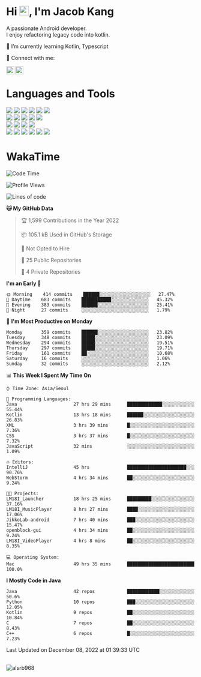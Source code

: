 # Hi <img src="https://media.giphy.com/media/hvRJCLFzcasrR4ia7z/giphy.gif" width="25px">, I'm Jacob Kang
A passionate Android developer.
</br>
I enjoy refactoring legacy code into kotlin.

🌱 I’m currently learning Kotlin, Typescript

🤝 Connect with me:

<a href="https://www.linkedin.com/in/minkyu-kang-b7477b1b2/"><img align="left" src="https://raw.githubusercontent.com/yushi1007/yushi1007/main/images/linkedin.svg" alt="Minkyu Kang | LinkedIn" width="21px"/></a>
<a href="https://www.instagram.com/_jacob_kang/"><img align="left" src="https://raw.githubusercontent.com/yushi1007/yushi1007/main/images/instagram.svg" alt="Jacob Kang | Instagram" width="21px"/></a>

</br>

# Languages and Tools

<div align="left">
<img src="https://img.shields.io/badge/java-007396?logo=java&logoColor=white"/>
<img src="https://img.shields.io/badge/kotlin-7F52FF?logo=kotlin&logoColor=white"/>
<img src="https://img.shields.io/badge/python-3776AB?logo=python&logoColor=white"/>
<img src="https://img.shields.io/badge/bash shell-4EAA25?logo=gnubash&logoColor=white"/>
<img src="https://img.shields.io/badge/c-A8B9CC?logo=c&logoColor=white"/>
<img src="https://img.shields.io/badge/c++-00599C?logo=c%2b%2b&logoColor=white"/>
</div>
<div align="left">
<img src="https://img.shields.io/badge/git-F05032?logo=git&logoColor=white"/>
<img src="https://img.shields.io/badge/github-181717?logo=github&logoColor=white"/>
<img src="https://img.shields.io/badge/mysql-4479A1?logo=mysql&logoColor=white"/>
<img src="https://img.shields.io/badge/sqlite-003B57?logo=sqlite&logoColor=white"/>
<img src="https://img.shields.io/badge/amazon AWS-232F3E?logo=amazonaws&logoColor=white"/>
</div>
<div align="left">
<img src="https://img.shields.io/badge/android-3DDC84?logo=android&logoColor=white"/>
<img src="https://img.shields.io/badge/linux-FCC624?logo=linux&logoColor=white"/>
<img src="https://img.shields.io/badge/flask-000000?logo=flask&logoColor=white"/>
<img src="https://img.shields.io/badge/arduino-00979D?logo=arduino&logoColor=white"/>
</div>
<div align="left">
<img src="https://img.shields.io/badge/slack-4A154B?logo=slack&logoColor=white"/>
<img src="https://img.shields.io/badge/notion-000000?logo=notion&logoColor=white"/>
<img src="https://img.shields.io/badge/jira-0052CC?logo=jira&logoColor=white"/>
<img src="https://img.shields.io/badge/postman-FF6C37?logo=postman&logoColor=white"/>
<img src="https://img.shields.io/badge/intellij-000000?logo=intellijidea&logoColor=white"/>
<img src="https://img.shields.io/badge/pycharm-000000?logo=pycharm&logoColor=white"/>
</div>

# WakaTime

<!--START_SECTION:waka-->
![Code Time](http://img.shields.io/badge/Code%20Time-1%2C687%20hrs%2050%20mins-blue)

![Profile Views](http://img.shields.io/badge/Profile%20Views-0-blue)

![Lines of code](https://img.shields.io/badge/From%20Hello%20World%20I%27ve%20Written-192%20Thousand%20lines%20of%20code-blue)

**🐱 My GitHub Data** 

> 🏆 1,599 Contributions in the Year 2022
 > 
> 📦 105.1 kB Used in GitHub's Storage 
 > 
> 🚫 Not Opted to Hire
 > 
> 📜 25 Public Repositories 
 > 
> 🔑 4 Private Repositories  
 > 
**I'm an Early 🐤** 

```text
🌞 Morning    414 commits    ██████░░░░░░░░░░░░░░░░░░░   27.47% 
🌆 Daytime    683 commits    ███████████░░░░░░░░░░░░░░   45.32% 
🌃 Evening    383 commits    ██████░░░░░░░░░░░░░░░░░░░   25.41% 
🌙 Night      27 commits     ░░░░░░░░░░░░░░░░░░░░░░░░░   1.79%

```
📅 **I'm Most Productive on Monday** 

```text
Monday       359 commits    ██████░░░░░░░░░░░░░░░░░░░   23.82% 
Tuesday      348 commits    █████░░░░░░░░░░░░░░░░░░░░   23.09% 
Wednesday    294 commits    █████░░░░░░░░░░░░░░░░░░░░   19.51% 
Thursday     297 commits    █████░░░░░░░░░░░░░░░░░░░░   19.71% 
Friday       161 commits    ██░░░░░░░░░░░░░░░░░░░░░░░   10.68% 
Saturday     16 commits     ░░░░░░░░░░░░░░░░░░░░░░░░░   1.06% 
Sunday       32 commits     ░░░░░░░░░░░░░░░░░░░░░░░░░   2.12%

```


📊 **This Week I Spent My Time On** 

```text
⌚︎ Time Zone: Asia/Seoul

💬 Programming Languages: 
Java                     27 hrs 29 mins      █████████████░░░░░░░░░░░░   55.44% 
Kotlin                   13 hrs 18 mins      ██████░░░░░░░░░░░░░░░░░░░   26.83% 
XML                      3 hrs 39 mins       █░░░░░░░░░░░░░░░░░░░░░░░░   7.36% 
CSS                      3 hrs 37 mins       █░░░░░░░░░░░░░░░░░░░░░░░░   7.32% 
JavaScript               32 mins             ░░░░░░░░░░░░░░░░░░░░░░░░░   1.09%

🔥 Editors: 
IntelliJ                 45 hrs              ██████████████████████░░░   90.76% 
WebStorm                 4 hrs 34 mins       ██░░░░░░░░░░░░░░░░░░░░░░░   9.24%

🐱‍💻 Projects: 
LM18I_Launcher           18 hrs 25 mins      █████████░░░░░░░░░░░░░░░░   37.16% 
LM18I_MusicPlayer        8 hrs 27 mins       ████░░░░░░░░░░░░░░░░░░░░░   17.06% 
JikkoLab-android         7 hrs 40 mins       ███░░░░░░░░░░░░░░░░░░░░░░   15.47% 
openblock-gui            4 hrs 34 mins       ██░░░░░░░░░░░░░░░░░░░░░░░   9.24% 
LM18I_VideoPlayer        4 hrs 8 mins        ██░░░░░░░░░░░░░░░░░░░░░░░   8.35%

💻 Operating System: 
Mac                      49 hrs 35 mins      █████████████████████████   100.0%

```

**I Mostly Code in Java** 

```text
Java                     42 repos            ████████████░░░░░░░░░░░░░   50.6% 
Python                   10 repos            ███░░░░░░░░░░░░░░░░░░░░░░   12.05% 
Kotlin                   9 repos             ██░░░░░░░░░░░░░░░░░░░░░░░   10.84% 
C                        7 repos             ██░░░░░░░░░░░░░░░░░░░░░░░   8.43% 
C++                      6 repos             █░░░░░░░░░░░░░░░░░░░░░░░░   7.23%

```



 Last Updated on December 08, 2022 at 01:39:33 UTC
<!--END_SECTION:waka-->

</br>

<div align="left">
<img align="left" src="https://github-readme-stats.vercel.app/api/top-langs?username=alsrb968&show_icons=true&locale=en&layout=compact&theme=dark" alt="alsrb968" />
</div>
